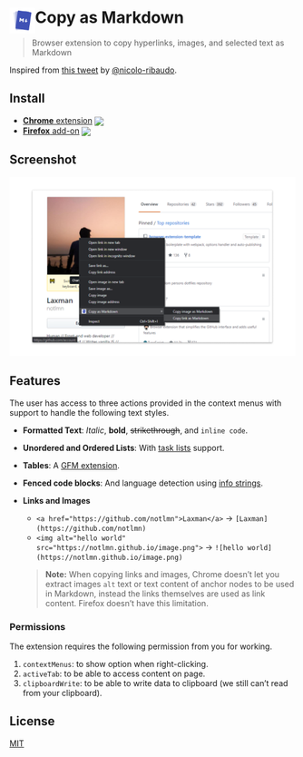 # <img src="source/copy-as-markdown.png" width="45" align="left"> Copy as Markdown

> Browser extension to copy hyperlinks, images, and selected text as Markdown

Inspired from [this tweet](https://twitter.com/NicoloRibaudo/status/1143521181196345346) by [@nicolo-ribaudo](https://github.com/nicolo-ribaudo).


## Install

- [**Chrome** extension][link-cws] [<img valign="middle" src="https://img.shields.io/chrome-web-store/v/nlaionblcaejecbkcillglodmmfhjhfi.svg?label=%20">][link-cws]
- [**Firefox** add-on][link-amo] [<img valign="middle" src="https://img.shields.io/amo/v/cpy-as-md.svg?label=%20">][link-amo]


## Screenshot

![Copy as Markdown](media/screenshot-1280x800.png)


## Features

The user has access to three actions provided in the context menus with support to handle the following text styles.

- **Formatted Text**: _Italic_, **bold**, ~~strikethrough~~, and `inline code`.
- **Unordered and Ordered Lists**: With [task lists](https://github.github.com/gfm/#task-list-items-extension-) support.
- **Tables**: A [GFM extension](https://github.github.com/gfm/#tables-extension-).
- **Fenced code blocks**: And language detection using [info strings](https://github.github.com/gfm/#example-112).
- **Links and Images**
  - `<a href="https://github.com/notlmn">Laxman</a>` → `[Laxman](https://github.com/notlmn)`
  - `<img alt="hello world" src="https://notlmn.github.io/image.png">` → `![hello world](https://notlmn.github.io/image.png)`

  > **Note:** When copying links and images, Chrome doesn’t let you extract images `alt` text or text content of anchor nodes to be used in Markdown, instead the links themselves are used as link content. Firefox doesn’t have this limitation.


### Permissions

The extension requires the following permission from you for working.

1. `contextMenus`: to show option when right-clicking.
1. `activeTab`: to be able to access content on page.
1. `clipboardWrite`: to be able to write data to clipboard (we still can’t read from your clipboard).


## License

[MIT](license)


[link-amo]: https://addons.mozilla.org/en-US/firefox/addon/cpy-as-md/
[link-cws]: https://chrome.google.com/webstore/detail/copy-as-markdown/nlaionblcaejecbkcillglodmmfhjhfi/
